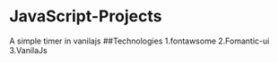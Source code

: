 # JavaScript-Projects
A simple timer in vanilajs 
##Technologies
1.fontawsome
2.Fomantic-ui
3.VanilaJs
